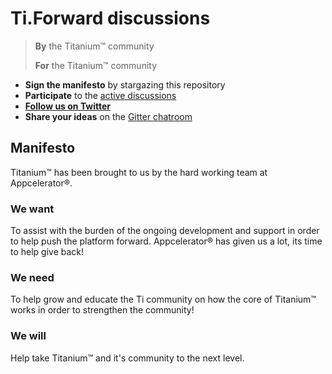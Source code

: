 # Ti.Forward discussions

> **By** the Titanium™ community
>
> **For** the Titanium™ community

- **Sign the manifesto** by stargazing this repository
- **Participate** to the [active discussions](https://github.com/TiForward/discuss/issues)
- [**Follow us on Twitter**](https://twitter.com/TiFwd)
- **Share your ideas** on the [Gitter chatroom](https://gitter.im/TiForward/tiforward.github.io)

## Manifesto
Titanium™ has been brought to us by the hard working team at Appcelerator®.

### We want
To assist with the burden of the ongoing development and support in order to help push the platform forward. Appcelerator® has given us a lot, its time to help give back!

### We need
To help grow and educate the Ti community on how the core of Titanium™ works in order to strengthen the community!

### We will
Help take Titanium™ and it's community to the next level.
